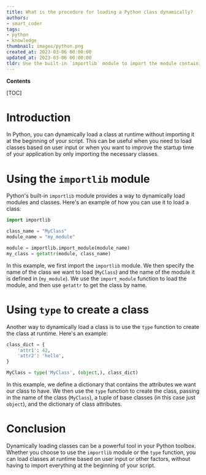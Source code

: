 ```yaml
---
title: What is the procedure for loading a Python class dynamically?
authors:
- smart_coder
tags:
- python
- knowledge
thumbnail: images/python.png
created_at: 2023-03-06 00:00:00
updated_at: 2023-03-06 00:00:00
tldr: Use the built-in `importlib` module to import the module containing the class, and then use the `getattr()` function to retrieve the class object by name.
---
```


**Contents**

[TOC]

# Introduction

In Python, you can dynamically load a class at runtime without importing it at the beginning of your script. This can be useful when you need to load classes based on user input or when you want to improve the startup time of your application by only importing the necessary classes.

# Using the `importlib` module

Python's built-in `importlib` module provides a way to dynamically load modules and classes. Here's an example of how you can use it to load a class:

```python
import importlib

class_name = "MyClass"
module_name = "my_module"

module = importlib.import_module(module_name)
my_class = getattr(module, class_name)
```

In this example, we first import the `importlib` module. We then specify the name of the class we want to load (`MyClass`) and the name of the module it is defined in (`my_module`). We use the `import_module` function to load the module, and then use `getattr` to get the class by name.

# Using `type` to create a class

Another way to dynamically load a class is to use the `type` function to create the class at runtime. Here's an example:

```python
class_dict = {
    'attr1': 42,
    'attr2': 'hello',
}

MyClass = type('MyClass', (object,), class_dict)
```

In this example, we define a dictionary that contains the attributes we want our class to have. We then use the `type` function to create the class, passing in the name of the class (`MyClass`), a tuple of base classes (in this case just `object`), and the dictionary of class attributes.

# Conclusion

Dynamically loading classes can be a powerful tool in your Python toolbox. Whether you choose to use the `importlib` module or the `type` function, you can load classes at runtime based on user input or other factors, without having to import everything at the beginning of your script.
